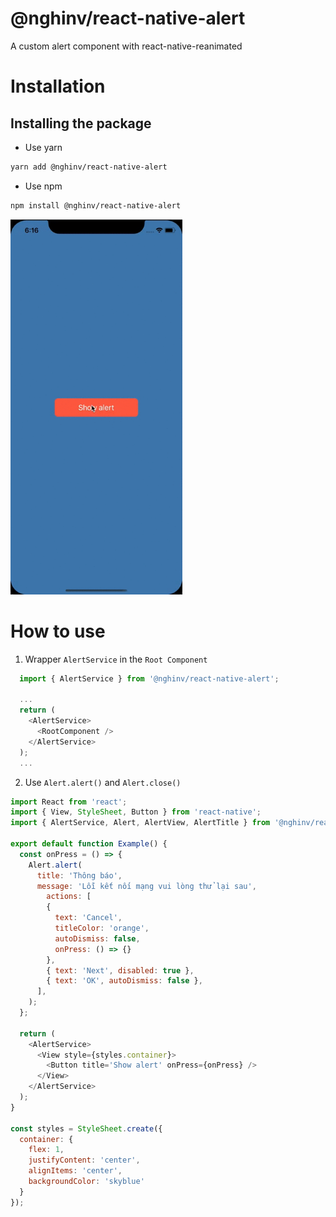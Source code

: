 
# @nghinv/react-native-alert

A custom alert component with react-native-reanimated

# Installation

## Installing the package

* Use yarn

```sh
yarn add @nghinv/react-native-alert
```

* Use npm

```sh
npm install @nghinv/react-native-alert
```

<img src="./assets/example.gif" height="600"/>

# How to use

1. Wrapper `AlertService` in the `Root Component`

```javascript
  import { AlertService } from '@nghinv/react-native-alert';

  ...
  return (
    <AlertService>
      <RootComponent />
    </AlertService>
  );
  ...
```

2. Use `Alert.alert()` and `Alert.close()`

```javascript
import React from 'react';
import { View, StyleSheet, Button } from 'react-native';
import { AlertService, Alert, AlertView, AlertTitle } from '@nghinv/react-native-alert';

export default function Example() {
  const onPress = () => {
    Alert.alert(
      title: 'Thông báo',
      message: 'Lỗi kết nối mạng vui lòng thử lại sau',
        actions: [
        { 
          text: 'Cancel', 
          titleColor: 'orange', 
          autoDismiss: false, 
          onPress: () => {} 
        },
        { text: 'Next', disabled: true },
        { text: 'OK', autoDismiss: false },
      ],
    );
  };

  return (
    <AlertService>
      <View style={styles.container}>
        <Button title='Show alert' onPress={onPress} />
      </View>
    </AlertService>
  );
}

const styles = StyleSheet.create({
  container: {
    flex: 1,
    justifyContent: 'center',
    alignItems: 'center',
    backgroundColor: 'skyblue'
  }
});
```
